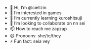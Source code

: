 - 👋 Hi, I’m @ciellzin
- 👀 I’m interested in games 
- 🌱 I’m currently learning kuroshitsuji
- 💞️ I’m looking to collaborate on nn sei 
- 📫 How to reach me zapzap
- 😄 Pronouns: she/te/they
- ⚡ Fun fact: seia vey

<!---
ciellzin/ciellzin is a ✨ special ✨ repository because its `README.md` (this file) appears on your GitHub profile.
You can click the Preview link to take a look at your changes.
--->
